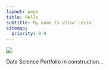 ```yaml
---
layout: page
title: Hello
subtitle: My name is Vitor Lécio
sitemap:
  priority: 0.9
---
```


<img src="{{ '/assets/img/profile.jpeg' | prepend: site.baseurl }}" id="about-img">

<div id="describe-text">
	<p>Data Science Portfolio in construction...</p>
</div>